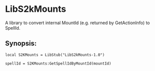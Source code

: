 LibS2kMounts
============

A library to convert internal MountId (e.g. returned by GetActionInfo) to SpellId.

Synopsis:
---------
    local S2KMounts = LibStub("LibS2kMounts-1.0")

    spellId = S2KMounts:GetSpellIdByMountId(mountId)
